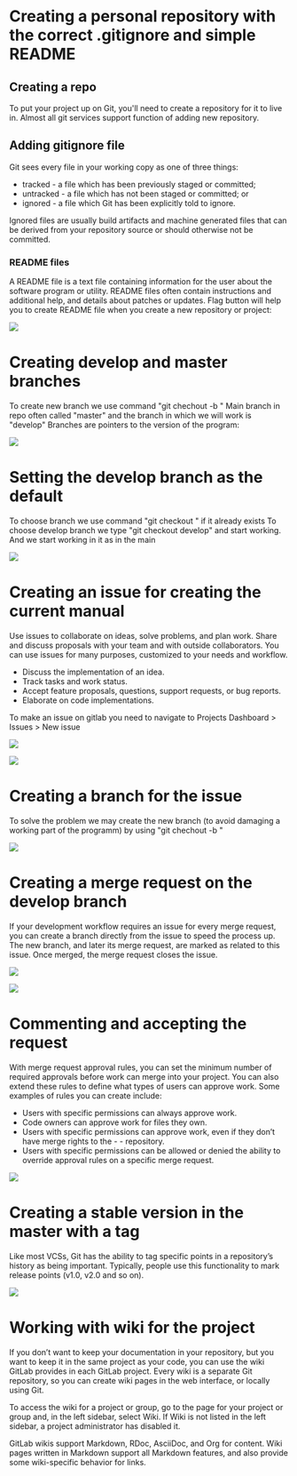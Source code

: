 # Creating a personal repository with the correct .gitignore and simple README
## Creating a repo
To put your project up on Git, you'll need to create a repository for it to live in. Almost all git services support function of adding new repository.

## Adding gitignore file
Git sees every file in your working copy as one of three things:
- tracked - a file which has been previously staged or committed;
- untracked - a file which has not been staged or committed; or
- ignored - a file which Git has been explicitly told to ignore.

Ignored files are usually build artifacts and machine generated files that can be derived from your repository source or should otherwise not be committed.

### README files
A README file is a text file  containing information for the user about the software program or utility. README files often contain instructions and additional help, and details about patches or updates.
Flag button will help you to create README file when you create a new repository or project:

![](https://www.google.com/url?sa=i&url=https%3A%2F%2Fbiogitflow.readthedocs.io%2Fen%2Flatest%2Fgitlab.html&psig=AOvVaw2VR9Nbtg2wnPX5EbNnDFBo&ust=1698308082694000&source=images&cd=vfe&opi=89978449&ved=0CBEQjRxqFwoTCMjSxuHgkIIDFQAAAAAdAAAAABAI)


# Creating develop and master branches
To create new branch we use command "git chechout -b <branchname>"
Main branch in repo often called "master" and the branch in which we will work is "develop"
Branches are pointers to the version of the program:

![](https://www.google.com/url?sa=i&url=https%3A%2F%2Fwww.decodingdevops.com%2Fhow-to-create-a-branch-in-gitlab-create-a-new-branch%2F&psig=AOvVaw1UP9h6yNTRsbXh9tFtolyR&ust=1698308583452000&source=images&cd=vfe&opi=89978449&ved=0CBEQjRxqFwoTCNjLsNDikIIDFQAAAAAdAAAAABAJ)

# Setting the develop branch as the default
To choose branch we use command "git checkout <branchname>" if it already exists
To choose develop branch we type "git checkout develop" and start working. And we start working in it as in the main

![](https://www.google.com/url?sa=i&url=https%3A%2F%2Fstackoverflow.com%2Fquestions%2F30987216%2Fchange-default-branch-in-gitlab&psig=AOvVaw3lhi82qBpJBuT9nGkhIBId&ust=1698308662503000&source=images&cd=vfe&opi=89978449&ved=0CBEQjRxqFwoTCKDKivbikIIDFQAAAAAdAAAAABAE)

# Creating an issue for creating the current manual
Use issues to collaborate on ideas, solve problems, and plan work. Share and discuss proposals with your team and with outside collaborators.
You can use issues for many purposes, customized to your needs and workflow.

- Discuss the implementation of an idea.
- Track tasks and work status.
- Accept feature proposals, questions, support requests, or bug reports.
- Elaborate on code implementations.

To make an issue on gitlab you need to navigate to Projects Dashboard > Issues > New issue

![](https://www.google.com/url?sa=i&url=https%3A%2F%2Fwww.tutorialspoint.com%2Fgitlab%2Fgitlab_create_issue.htm&psig=AOvVaw29NtPEBIo3st5SLRc0mNch&ust=1698308721218000&source=images&cd=vfe&opi=89978449&ved=0CBEQjRxqFwoTCMDPkpLjkIIDFQAAAAAdAAAAABAE)

![](https://www.google.com/url?sa=i&url=https%3A%2F%2Fwww.tutorialspoint.com%2Fgitlab%2Fgitlab_create_issue.htm&psig=AOvVaw29NtPEBIo3st5SLRc0mNch&ust=1698308721218000&source=images&cd=vfe&opi=89978449&ved=0CBEQjRxqFwoTCMDPkpLjkIIDFQAAAAAdAAAAABAJ)

# Creating a branch for the issue
To solve the problem we may create the new branch (to avoid damaging a working part of the programm) by using "git chechout -b <issue fix>"

![](https://www.google.com/url?sa=i&url=https%3A%2F%2Fgitlab.com%2Fgitlab-org%2Fgitlab%2F-%2Fissues%2F20577&psig=AOvVaw1Cs47dxl3_yltFpKgK9wpX&ust=1698308794782000&source=images&cd=vfe&opi=89978449&ved=0CBEQjRxqFwoTCNDikLXjkIIDFQAAAAAdAAAAABAX)

# Creating a merge request on the develop branch
If your development workflow requires an issue for every merge request, you can create a branch directly from the issue to speed the process up. The new branch, and later its merge request, are marked as related to this issue. Once merged, the merge request closes the issue. 

![](https://www.google.com/url?sa=i&url=https%3A%2F%2Fwww.tutorialspoint.com%2Fgitlab%2Fgitlab_merge_requests.htm&psig=AOvVaw0NxTuAggVFHGdsKT8ZETOL&ust=1698308878778000&source=images&cd=vfe&opi=89978449&ved=0CBEQjRxqFwoTCNiMld3jkIIDFQAAAAAdAAAAABBg)

![](https://www.google.com/url?sa=i&url=https%3A%2F%2Fwww.tutorialspoint.com%2Fgitlab%2Fgitlab_merge_requests.htm&psig=AOvVaw0NxTuAggVFHGdsKT8ZETOL&ust=1698308878778000&source=images&cd=vfe&opi=89978449&ved=0CBEQjRxqFwoTCNiMld3jkIIDFQAAAAAdAAAAABBo)

# Commenting and accepting the request
With merge request approval rules, you can set the minimum number of required approvals before work can merge into your project. You can also extend these rules to define what types of users can approve work. Some examples of rules you can create include:

- Users with specific permissions can always approve work.
- Code owners can approve work for files they own.
- Users with specific permissions can approve work, even if they don’t have merge rights to the - - repository.
- Users with specific permissions can be allowed or denied the ability to override approval rules on a specific merge request.

![](https://www.google.com/url?sa=i&url=https%3A%2F%2Fabout.gitlab.com%2Fblog%2F2015%2F07%2F29%2Ffeature-highlight-merge-request-approvals%2F&psig=AOvVaw2Faf6STBUmwYdUDI6Q_qZe&ust=1698308966790000&source=images&cd=vfe&opi=89978449&ved=0CBEQjRxqFwoTCOjCnIfkkIIDFQAAAAAdAAAAABAI)

# Creating a stable version in the master with a tag
Like most VCSs, Git has the ability to tag specific points in a repository’s history as being important. Typically, people use this functionality to mark release points (v1.0, v2.0 and so on).  

![](https://www.google.com/url?sa=i&url=https%3A%2F%2Fstackoverflow.com%2Fquestions%2F29520905%2Fhow-to-create-releases-in-gitlab&psig=AOvVaw2PDIGe1y41DGLKmSReGzug&ust=1698309013888000&source=images&cd=vfe&opi=89978449&ved=0CBEQjRxqFwoTCJCS1Z3kkIIDFQAAAAAdAAAAABAE)

# Working with wiki for the project
If you don’t want to keep your documentation in your repository, but you want to keep it in the same project as your code, you can use the wiki GitLab provides in each GitLab project. Every wiki is a separate Git repository, so you can create wiki pages in the web interface, or locally using Git.

To access the wiki for a project or group, go to the page for your project or group and, in the left sidebar, select Wiki. If Wiki is not listed in the left sidebar, a project administrator has disabled it.

GitLab wikis support Markdown, RDoc, AsciiDoc, and Org for content. Wiki pages written in Markdown support all Markdown features, and also provide some wiki-specific behavior for links.

